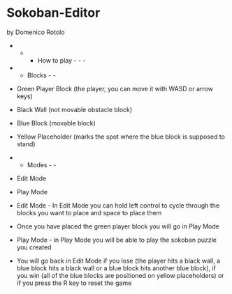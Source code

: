 # Sokoban-Editor
by Domenico Rotolo

- - - How to play - - -

- - Blocks - -
- Green Player Block (the player, you can move it with WASD or arrow keys)
- Black Wall (not movable obstacle block)
- Blue Block (movable block)
- Yellow Placeholder (marks the spot where the blue block is supposed to stand)

- - Modes - -
- Edit Mode
- Play Mode

- Edit Mode -
In Edit Mode you can hold left control to cycle through the blocks you want to place and space to place them
- Once you have placed the green player block you will go in Play Mode

- Play Mode -
in Play Mode you will be able to play the sokoban puzzle you created
- You will go back in Edit Mode if you lose (the player hits a black wall, a blue block hits a black wall or a blue block hits another blue block), if you win (all of the blue blocks are positioned on yellow placeholders) or if you press the R key to reset the game
